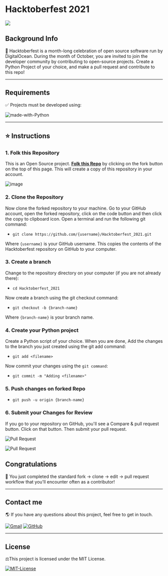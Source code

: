 # Hacktoberfest 2021

<img src="https://hacktoberfest.digitalocean.com/_nuxt/img/logo-hacktoberfest-full.f42e3b1.svg">


## Background Info 
🎃 Hacktoberfest is a month-long celebration of open source software run by DigitalOcean. During the month of October, you are invited to join the developer community by contributing to open-source projects. Create a Python Project of your choice, and make a pull request and contribute to this repo!


---

## Requirements
✅ Projects must be developed using:

![made-with-Python](https://img.shields.io/badge/3.0+-blue?&labelColor=black&label=Python&logo=python&logoColor=white)



---
## ⭐ Instructions

### 1. Folk this Repository
 
This is an Open Source project. [**Folk this Repo**](https://github.com/seraph776/Hacktoberfest_2021) by clicking on the fork button on the top of this page. This will create a copy of this repository in your account.

![image](https://user-images.githubusercontent.com/72005563/136487383-4161c010-ffc5-40cb-bd1f-4f1ac0a4429f.png)


### 2. Clone the Repository

Now clone the forked repository to your machine. Go to your GitHub account, open the forked repository, click on the code button and then click the copy to clipboard icon.
Open a terminal and run the following git command:

- `git clone https://github.com/{username}/Hacktoberfest_2021.git`

Where `{username}` is your GitHub username. This copies the contents of the Hacktoberfest repository on GitHub to your computer.

### 3. Create a branch
Change to the repository directory on your computer (if you are not already there):

- `cd Hacktoberfest_2021`

Now create a branch using the git checkout command:
- `git checkout -b {branch-name}`

Where `{branch-name}` is your branch name.


### 4. Create your Python project
Create a Python script of your choice. When you are done, Add the changes to the branch you just created using the git add command:
- `git add <filename>`

Now commit your changes using the `git command`:
- `git commit -m "Adding <filename>"`

### 5. Push changes on forked Repo 

- `git push -u origin {branch-name}`


### 6. Submit your Changes for Review
If you go to your repository on GitHub, you'll see a Compare & pull request button. Click on that button. Then submit your pull request.

![Pull Request](https://user-images.githubusercontent.com/72005563/136486518-f0b426d8-20ce-4a50-9651-83f9959dfc9a.jpg)

![Pull Request](https://user-images.githubusercontent.com/72005563/136486568-8c0cdcd0-c26d-4c48-9def-0b56da4db1f1.jpg)




## Congratulations 
🥳 You just completed the standard fork -> clone -> edit -> pull request workflow that you'll encounter often as a contributor!


---


## Contact me 
🌎 If you have any questions about this project, feel free to get in touch.


[![Gmail](https://img.shields.io/badge/-blue?&labelColor=black&label=Gmail&logo=gmail&logoColor=white)](mailto:seraph776)
[![GitHub](https://img.shields.io/badge/-blue?&labelColor=black&label=GitHub&logo=github&logoColor=white)](https://github.com/seraph776) 


---
## License  
⚖️This project is licensed under the MIT License.

[![MIT-License](https://img.shields.io/badge/License-blue?&labelColor=black&label=MIT&logo=docusign&logoColor=white)](https://github.com/seraph776/Hacktoberfest_2021/blob/main/LICENSE)
